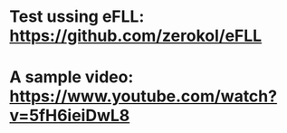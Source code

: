 # Test ussing eFLL: https://github.com/zerokol/eFLL

# A sample video: https://www.youtube.com/watch?v=5fH6ieiDwL8